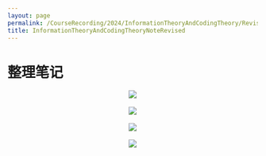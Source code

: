 ```yaml
---
layout: page
permalink: /CourseRecording/2024/InformationTheoryAndCodingTheory/Revised/index.html
title: InformationTheoryAndCodingTheoryNoteRevised
---
```


# 整理笔记

<div style="display: flex; justify-content: center;">
    <img src="https://cryoushiwo.oss-cn-hangzhou.aliyuncs.com/images/202409071521006.png" style="max-width: 80%; height: auto;">
</div><br>

<div style="display: flex; justify-content: center;">
    <img src="https://cryoushiwo.oss-cn-hangzhou.aliyuncs.com/images/202409071521006.png" style="max-width: 80%; height: auto;">
</div><br>

<div style="display: flex; justify-content: center;">
    <img src="https://cryoushiwo.oss-cn-hangzhou.aliyuncs.com/images/202409071521006.png" style="max-width: 80%; height: auto;">
</div><br>

<div style="display: flex; justify-content: center;">
    <img src="https://cryoushiwo.oss-cn-hangzhou.aliyuncs.com/images/202409071521006.png" style="max-width: 80%; height: auto;">
</div><br>